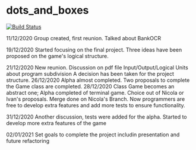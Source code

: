 # dots_and_boxes
[![Build Status](https://travis-ci.com/Ivan-Zennaro/dots_and_boxes.svg?branch=main)](https://travis-ci.com/Ivan-Zennaro/dots_and_boxes)


11/12/2020
Group created, first reunion. Talked about BankOCR

19/12/2020
Started focusing on the final project.
Three ideas have been proposed on the game's logical structure.

21/12/2020
New reunion. Discussion on pdf file Input/Output/Logical Units about program subdivision
A decision has been taken for the project structure.
26/12/2020
Alpha almost completed. Two proposals to complete the Game class are completed.
28/12/2020
Class Game becomes an abstract one;
Alpha completed of terminal game. Choice out of Nicola or Ivan's proposals. Merge done on Nicola's Branch.
Now programmers are free to develop extra features and add more tests to ensure functionality.


31/12/2020
Another discussion, tests were added for the alpha. Started to develop more extra features of the game


02/01/2021
Set goals to complete the project includin presentation and future refactoring
